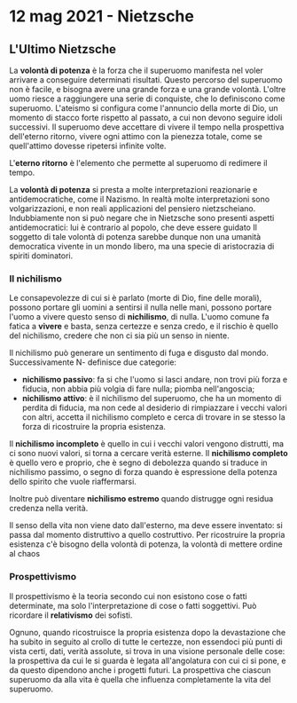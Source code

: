 # 12 mag 2021 - Nietzsche

## L'Ultimo Nietzsche

La **volontà di potenza** è la forza che il superuomo manifesta nel voler arrivare a conseguire determinati risultati. Questo percorso del superuomo non è facile, e bisogna avere una grande forza e una grande volontà.
L'oltre uomo riesce a raggiungere una serie di conquiste, che lo definiscono come superuomo.
L'ateismo si configura come l'annuncio della morte di Dio, un momento di stacco forte rispetto al passato, a cui non devono seguire idoli successivi. Il superuomo deve accettare di vivere il tempo nella prospettiva dell'eterno ritorno, vivere ogni attimo con la pienezza totale, come se quell'attimo dovesse ripetersi infinite volte.

L'**eterno ritorno** è l'elemento che permette al superuomo di redimere il tempo.

La **volontà di potenza** si presta a molte interpretazioni reazionarie e antidemocratiche, come il Nazismo. In realtà molte interpretazioni sono volgarizzazioni, e non reali applicazioni del pensiero nietzscheiano. Indubbiamente non si può negare che in Nietzsche sono presenti aspetti antidemocratici: lui è contrario al popolo, che deve essere guidato
Il soggetto di tale volontà di potenza sarebbe dunque non una umanità democratica vivente in un mondo libero, ma una specie di aristocrazia di spiriti dominatori.

### Il nichilismo

Le consapevolezze di cui si è parlato (morte di Dio, fine delle morali), possono portare gli uomini a sentirsi il nulla nelle mani, possono portare l'uomo a vivere questo senso di **nichilismo**, di nulla.
L'uomo comune fa fatica a **vivere** e basta, senza certezze e senza credo, e il rischio è quello del nichilismo, credere che non ci sia più un senso in niente.

Il nichilismo può generare un sentimento di fuga e disgusto dal mondo. Successivamente N- definisce due categorie: 
- **nichilismo passivo**: fa si che l'uomo si lasci andare, non trovi più forza e fiducia, non abbia più volgia di fare nulla; piomba nell'angoscia; 
- **nichilismo attivo**: è il nichilismo del superuomo, che ha un momento di perdita di fiducia, ma non cede al desiderio di rimpiazzare i vecchi valori con altri, accetta il nichilismo completo e cerca di trovare in se stesso la forza di ricostruire la propria esistenza.

Il **nichilismo incompleto** è quello in cui i vecchi valori vengono distrutti, ma ci sono nuovi valori, si torna a cercare verità esterne.
Il **nichilismo completo** è quello vero e proprio, che è segno di debolezza quando si traduce in nichilismo passimo, o segno di forza quando è espressione della potenza dello spirito che vuole riaffermarsi.

Inoltre può diventare **nichilismo estremo** quando distrugge ogni residua credenza nella verità.

Il senso della vita non viene dato dall'esterno, ma deve essere inventato: si passa dal momento distruttivo a quello costruttivo. Per ricostruire la propria esistenza c'è bisogno della volontà di potenza, la volontà di mettere ordine al chaos

### Prospettivismo

Il prospettivismo è la teoria secondo cui non esistono cose o fatti determinate, ma solo l'interpretazione di cose o fatti soggettivi. 
Può ricordare il **relativismo** dei sofisti. 

Ognuno, quando ricostruisce la propria esistenza dopo la devastazione che ha subito in seguito al crollo di tutte le certezze, non essendoci più punti di vista certi, dati, verità assolute, si trova in una visione personale delle cose: la prospettiva da cui le si guarda è legata all'angolatura con cui ci si pone, e da questo dipendono anche i progetti futuri.
La prospettiva che ciascun superuomo da alla vita è quella che influenza completamente la vita del superuomo.